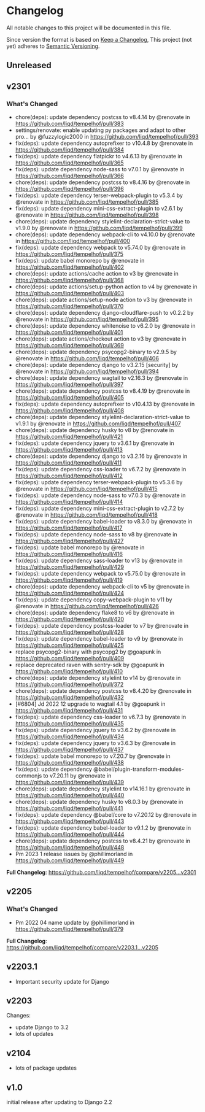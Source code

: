 # Changelog

All notable changes to this project will be documented in this file.

Since version <unreleased> the format is based on [Keep a Changelog](https://keepachangelog.com/en/1.0.0/),
This project (not yet) adheres to [Semantic Versioning](https://semver.org/spec/v2.0.0.html).

## Unreleased

## v2301
### What's Changed
* chore(deps): update dependency postcss to v8.4.14 by @renovate in https://github.com/liqd/tempelhof/pull/383
* settings/renovate: enable updating py packages and adapt to other pro… by @fuzzylogic2000 in https://github.com/liqd/tempelhof/pull/393
* fix(deps): update dependency autoprefixer to v10.4.8 by @renovate in https://github.com/liqd/tempelhof/pull/384
* fix(deps): update dependency flatpickr to v4.6.13 by @renovate in https://github.com/liqd/tempelhof/pull/365
* fix(deps): update dependency node-sass to v7.0.1 by @renovate in https://github.com/liqd/tempelhof/pull/366
* chore(deps): update dependency postcss to v8.4.16 by @renovate in https://github.com/liqd/tempelhof/pull/396
* fix(deps): update dependency terser-webpack-plugin to v5.3.4 by @renovate in https://github.com/liqd/tempelhof/pull/385
* fix(deps): update dependency mini-css-extract-plugin to v2.6.1 by @renovate in https://github.com/liqd/tempelhof/pull/398
* chore(deps): update dependency stylelint-declaration-strict-value to v1.9.0 by @renovate in https://github.com/liqd/tempelhof/pull/399
* chore(deps): update dependency webpack-cli to v4.10.0 by @renovate in https://github.com/liqd/tempelhof/pull/400
* fix(deps): update dependency webpack to v5.74.0 by @renovate in https://github.com/liqd/tempelhof/pull/375
* fix(deps): update babel monorepo by @renovate in https://github.com/liqd/tempelhof/pull/402
* chore(deps): update actions/cache action to v3 by @renovate in https://github.com/liqd/tempelhof/pull/368
* chore(deps): update actions/setup-python action to v4 by @renovate in https://github.com/liqd/tempelhof/pull/403
* chore(deps): update actions/setup-node action to v3 by @renovate in https://github.com/liqd/tempelhof/pull/370
* chore(deps): update dependency django-cloudflare-push to v0.2.2 by @renovate in https://github.com/liqd/tempelhof/pull/395
* chore(deps): update dependency whitenoise to v6.2.0 by @renovate in https://github.com/liqd/tempelhof/pull/401
* chore(deps): update actions/checkout action to v3 by @renovate in https://github.com/liqd/tempelhof/pull/369
* chore(deps): update dependency psycopg2-binary to v2.9.5 by @renovate in https://github.com/liqd/tempelhof/pull/406
* chore(deps): update dependency django to v3.2.15 [security] by @renovate in https://github.com/liqd/tempelhof/pull/394
* chore(deps): update dependency wagtail to v2.16.3 by @renovate in https://github.com/liqd/tempelhof/pull/397
* chore(deps): update dependency postcss to v8.4.19 by @renovate in https://github.com/liqd/tempelhof/pull/405
* fix(deps): update dependency autoprefixer to v10.4.13 by @renovate in https://github.com/liqd/tempelhof/pull/408
* chore(deps): update dependency stylelint-declaration-strict-value to v1.9.1 by @renovate in https://github.com/liqd/tempelhof/pull/407
* chore(deps): update dependency husky to v8 by @renovate in https://github.com/liqd/tempelhof/pull/421
* fix(deps): update dependency jquery to v3.6.1 by @renovate in https://github.com/liqd/tempelhof/pull/413
* chore(deps): update dependency django to v3.2.16 by @renovate in https://github.com/liqd/tempelhof/pull/411
* fix(deps): update dependency css-loader to v6.7.2 by @renovate in https://github.com/liqd/tempelhof/pull/412
* fix(deps): update dependency terser-webpack-plugin to v5.3.6 by @renovate in https://github.com/liqd/tempelhof/pull/415
* fix(deps): update dependency node-sass to v7.0.3 by @renovate in https://github.com/liqd/tempelhof/pull/414
* fix(deps): update dependency mini-css-extract-plugin to v2.7.2 by @renovate in https://github.com/liqd/tempelhof/pull/418
* fix(deps): update dependency babel-loader to v8.3.0 by @renovate in https://github.com/liqd/tempelhof/pull/417
* fix(deps): update dependency node-sass to v8 by @renovate in https://github.com/liqd/tempelhof/pull/427
* fix(deps): update babel monorepo by @renovate in https://github.com/liqd/tempelhof/pull/416
* fix(deps): update dependency sass-loader to v13 by @renovate in https://github.com/liqd/tempelhof/pull/429
* fix(deps): update dependency webpack to v5.75.0 by @renovate in https://github.com/liqd/tempelhof/pull/419
* chore(deps): update dependency webpack-cli to v5 by @renovate in https://github.com/liqd/tempelhof/pull/424
* fix(deps): update dependency copy-webpack-plugin to v11 by @renovate in https://github.com/liqd/tempelhof/pull/426
* chore(deps): update dependency flake8 to v6 by @renovate in https://github.com/liqd/tempelhof/pull/420
* fix(deps): update dependency postcss-loader to v7 by @renovate in https://github.com/liqd/tempelhof/pull/428
* fix(deps): update dependency babel-loader to v9 by @renovate in https://github.com/liqd/tempelhof/pull/425
* replace psycopg2-binary with psycopg2 by @goapunk in https://github.com/liqd/tempelhof/pull/409
* replace deprecated raven with sentry-sdk by @goapunk in https://github.com/liqd/tempelhof/pull/410
* chore(deps): update dependency stylelint to v14 by @renovate in https://github.com/liqd/tempelhof/pull/372
* chore(deps): update dependency postcss to v8.4.20 by @renovate in https://github.com/liqd/tempelhof/pull/432
* [#6804] Jd 2022 12 upgrade to wagtail 4.1 by @goapunk in https://github.com/liqd/tempelhof/pull/431
* fix(deps): update dependency css-loader to v6.7.3 by @renovate in https://github.com/liqd/tempelhof/pull/435
* fix(deps): update dependency jquery to v3.6.2 by @renovate in https://github.com/liqd/tempelhof/pull/434
* fix(deps): update dependency jquery to v3.6.3 by @renovate in https://github.com/liqd/tempelhof/pull/437
* fix(deps): update babel monorepo to v7.20.7 by @renovate in https://github.com/liqd/tempelhof/pull/438
* fix(deps): update dependency @babel/plugin-transform-modules-commonjs to v7.20.11 by @renovate in https://github.com/liqd/tempelhof/pull/439
* chore(deps): update dependency stylelint to v14.16.1 by @renovate in https://github.com/liqd/tempelhof/pull/440
* chore(deps): update dependency husky to v8.0.3 by @renovate in https://github.com/liqd/tempelhof/pull/441
* fix(deps): update dependency @babel/core to v7.20.12 by @renovate in https://github.com/liqd/tempelhof/pull/443
* fix(deps): update dependency babel-loader to v9.1.2 by @renovate in https://github.com/liqd/tempelhof/pull/444
* chore(deps): update dependency postcss to v8.4.21 by @renovate in https://github.com/liqd/tempelhof/pull/448
* Pm 2023 1 release issues by @phillimorland in https://github.com/liqd/tempelhof/pull/449


**Full Changelog**: https://github.com/liqd/tempelhof/compare/v2205...v2301
## v2205
### What's Changed
* Pm 2022 04 name update by @phillimorland in https://github.com/liqd/tempelhof/pull/379


**Full Changelog**: https://github.com/liqd/tempelhof/compare/v2203.1...v2205
## v2203.1
* Important security update for Django
## v2203
Changes:
- update Django to 3.2
- lots of updates
## v2104
- lots of package updates
## v1.0
initial release after updating to Django 2.2
